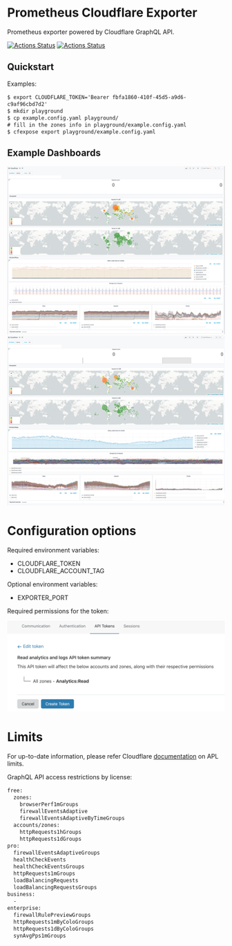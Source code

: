 # Prometheus Cloudflare Exporter

Prometheus exporter powered by Cloudflare GraphQL API.

<p align="left">
<a href="https://github.com/transferwise/cloudflare-prometheus-exporter/actions"><img alt="Actions Status" src="https://github.com/transferwise/cloudflare-prometheus-exporter/workflows/Build & Test/badge.svg"></a>
<a href="https://github.com/transferwise/cloudflare-prometheus-exporter/actions"><img alt="Actions Status" src="https://github.com/transferwise/cloudflare-prometheus-exporter/workflows/CodeQL/badge.svg"></a>
</p>

## Quickstart

Examples:

    $ export CLOUDFLARE_TOKEN='Bearer fbfa1860-410f-45d5-a9d6-c9af96cbd7d2'
    $ mkdir playground
    $ cp example.config.yaml playground/
    # fill in the zones info in playground/example.config.yaml
    $ cfexpose export playground/example.config.yaml

## Example Dashboards
![Grafana 1](static/images/dashboard_1.png?raw=true "Grafana 1")
![Grafana 2](static/images/dashboard_2.png?raw=true "Grafana 2")

# Configuration options

Required environment variables:
* CLOUDFLARE_TOKEN
* CLOUDFLARE_ACCOUNT_TAG

Optional environment variables:
* EXPORTER_PORT

Required permissions for the token:

![Analytics](static/images/APIKey.png?raw=true "Analytics: Read")

# Limits

For up-to-date information, please refer Cloudflare [documentation](https://developers.cloudflare.com/analytics/graphql-api/limits) on APL limits.

GraphQL API access restrictions by license:

    free:
      zones:
        browserPerf1mGroups
        firewallEventsAdaptive
        firewallEventsAdaptiveByTimeGroups
      accounts/zones:
        httpRequests1hGroups
        httpRequests1dGroups
    pro:
      firewallEventsAdaptiveGroups
      healthCheckEvents
      healthCheckEventsGroups
      httpRequests1mGroups
      loadBalancingRequests
      loadBalancingRequestsGroups
    business:
      -
    enterprise:
      firewallRulePreviewGroups
      httpRequests1mByColoGroups
      httpRequests1dByColoGroups
      synAvgPps1mGroups
